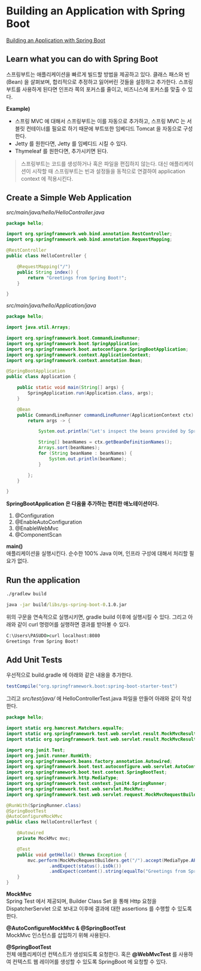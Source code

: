 # Building an Application with Spring Boot
[Building an Application with Spring Boot](https://spring.io/guides/gs/spring-boot/)

## Learn what you can do with Spring Boot
스프링부트는 애플리케이션을 빠르게 빌드할 방법을 제공하고 있다. 클래스 패스와 빈(Bean) 을 살펴보며, 합리적으로 추정하고 잃어버린 것들을 설정하고 추가한다. 스프링부트를 사용하게 된다면 인프라 쪽의 포커스를 줄이고, 비즈니스에 포커스를 맞출 수 있다.

__Example)__  
- 스프링 MVC 에 대해서 스프링부트는 이를 자동으로 추가하고, 스프링 MVC 는 서블릿 컨테이너를 필요로 하기 때문에 부트또한 임베디드 Tomcat 을 자동으로 구성한다.
- Jetty 를 원한다면, Jetty 를 임베디드 시킬 수 있다.
- Thymeleaf 를 원한다면, 추가시키면 된다.

> 스프링부트는 코드를 생성하거나 혹은 파일을 편집하지 않는다. 대신 애플리케이션이 시작할 때 스프링부트는 빈과 설정들을 동적으로 연결하여 application context 에 적용시킨다.

## Create a Simple Web Application
_src/main/java/hello/HelloController.java_
```java
package hello;

import org.springframework.web.bind.annotation.RestController;
import org.springframework.web.bind.annotation.RequestMapping;

@RestController
public class HelloController {

    @RequestMapping("/")
    public String index() {
        return "Greetings from Spring Boot!";
    }

}
```
   
_src/main/java/hello/Application/java_
```java
package hello;

import java.util.Arrays;

import org.springframework.boot.CommandLineRunner;
import org.springframework.boot.SpringApplication;
import org.springframework.boot.autoconfigure.SpringBootApplication;
import org.springframework.context.ApplicationContext;
import org.springframework.context.annotation.Bean;

@SpringBootApplication
public class Application {

    public static void main(String[] args) {
        SpringApplication.run(Application.class, args);
    }

    @Bean
    public CommandLineRunner commandLineRunner(ApplicationContext ctx) {
        return args -> {

            System.out.println("Let's inspect the beans provided by Spring Boot:");

            String[] beanNames = ctx.getBeanDefinitionNames();
            Arrays.sort(beanNames);
            for (String beanName : beanNames) {
                System.out.println(beanName);
            }

        };
    }

}
```
__SpringBootApplication 은 다음을 추가하는 편리한 애노테이션이다.__   
1. @Configuration
2. @EnableAutoConfiguration
3. @EnableWebMvc
4. @ComponentScan

__main()__  
애플리케이션을 실행시킨다. 순수한 100% Java 이며, 인프라 구성에 대해서 처리할 필요가 없다.

## Run the application
```cmd
./gradlew build
```

```cmd
java -jar build/libs/gs-spring-boot-0.1.0.jar
```

위의 구문을 연속적으로 실행시키면, gradle build 이후에 실행시킬 수 있다. 그리고 아래와 같이 curl 명령어를 실행하면 결과를 받아볼 수 있다.
```cmd
C:\Users\PASUDO>curl localhost:8080
Greetings from Spring Boot!
```

## Add Unit Tests
우선적으로 build.gradle 에 아래와 같은 내용을 추가한다. 
```gradle
testCompile("org.springframework.boot:spring-boot-starter-test")
```
   
그리고 _src/test/java/_ 에 HelloControllerTest.java 파일을 만들어 아래와 같이 작성한다.
```java
package hello;

import static org.hamcrest.Matchers.equalTo;
import static org.springframework.test.web.servlet.result.MockMvcResultMatchers.content;
import static org.springframework.test.web.servlet.result.MockMvcResultMatchers.status;

import org.junit.Test;
import org.junit.runner.RunWith;
import org.springframework.beans.factory.annotation.Autowired;
import org.springframework.boot.test.autoconfigure.web.servlet.AutoConfigureMockMvc;
import org.springframework.boot.test.context.SpringBootTest;
import org.springframework.http.MediaType;
import org.springframework.test.context.junit4.SpringRunner;
import org.springframework.test.web.servlet.MockMvc;
import org.springframework.test.web.servlet.request.MockMvcRequestBuilders;

@RunWith(SpringRunner.class)
@SpringBootTest
@AutoConfigureMockMvc
public class HelloControllerTest {

    @Autowired
    private MockMvc mvc;

    @Test
    public void getHello() throws Exception {
        mvc.perform(MockMvcRequestBuilders.get("/").accept(MediaType.APPLICATION_JSON))
                .andExpect(status().isOk())
                .andExpect(content().string(equalTo("Greetings from Spring Boot!")));
    }
}
```
__MockMvc__  
Spring Test 에서 제공되며, Builder Class Set 을 통해 Http 요청을 DispatcherServlet 으로 보내고 이후에 결과에 대한 assertions 를 수행할 수 있도록 한다.   
   
__@AutoConfigureMockMvc & @SpringBootTest__   
MockMvc 인스턴스를 삽입하기 위해 사용된다.

__@SpringBootTest__   
전체 애플리케이션 컨텍스트가 생성되도록 요청한다. 혹은 __@WebMvcTest__ 를 사용하여 컨텍스트 웹 레이어를 생성할 수 있도록 SpringBoot 에 요청할 수 있다.



